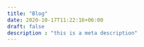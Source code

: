 ```yaml
---
title: "Blog"
date: 2020-10-17T11:22:16+06:00
draft: false
description : "this is a meta description"
---
```


